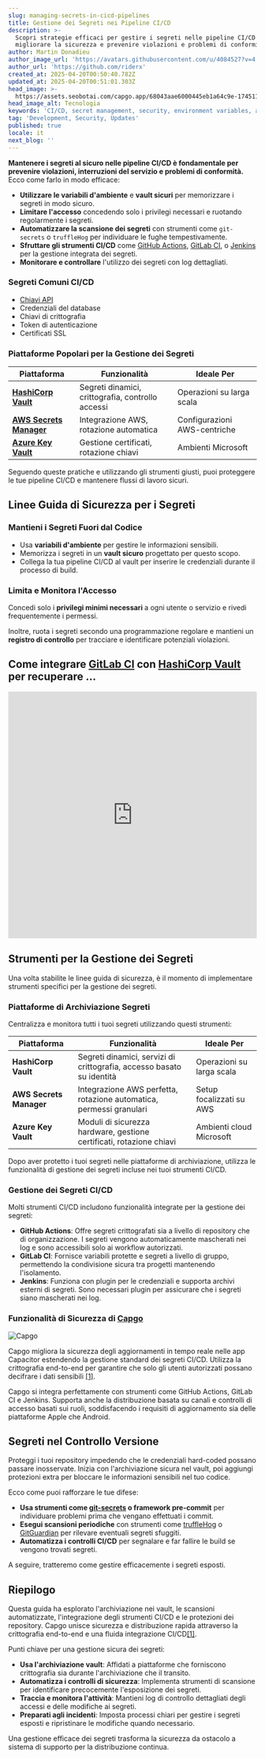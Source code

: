 ```yaml
---
slug: managing-secrets-in-cicd-pipelines
title: Gestione dei Segreti nei Pipeline CI/CD
description: >-
  Scopri strategie efficaci per gestire i segreti nelle pipeline CI/CD per
  migliorare la sicurezza e prevenire violazioni e problemi di conformità.
author: Martin Donadieu
author_image_url: 'https://avatars.githubusercontent.com/u/4084527?v=4'
author_url: 'https://github.com/riderx'
created_at: 2025-04-20T00:50:40.782Z
updated_at: 2025-04-20T00:51:01.303Z
head_image: >-
  https://assets.seobotai.com/capgo.app/68043aae6000445eb1a64c9e-1745110261303.jpg
head_image_alt: Tecnologia
keywords: 'CI/CD, secret management, security, environment variables, automated scanning'
tag: 'Development, Security, Updates'
published: true
locale: it
next_blog: ''
---
```

**Mantenere i segreti al sicuro nelle pipeline CI/CD è fondamentale per prevenire violazioni, interruzioni del servizio e problemi di conformità.** Ecco come farlo in modo efficace:

-   **Utilizzare le variabili d'ambiente** e **vault sicuri** per memorizzare i segreti in modo sicuro.
-   **Limitare l'accesso** concedendo solo i privilegi necessari e ruotando regolarmente i segreti.
-   **Automatizzare la scansione dei segreti** con strumenti come `git-secrets` o `truffleHog` per individuare le fughe tempestivamente.
-   **Sfruttare gli strumenti CI/CD** come [GitHub Actions](https://docs.github.com/actions), [GitLab CI](https://docs.gitlab.com/ee/ci/), o [Jenkins](https://www.jenkins.io/) per la gestione integrata dei segreti.
-   **Monitorare e controllare** l'utilizzo dei segreti con log dettagliati.

### Segreti Comuni CI/CD

-   [Chiavi API](https://capgo.app/docs/webapp/api-keys/)
-   Credenziali del database
-   Chiavi di crittografia
-   Token di autenticazione
-   Certificati SSL

### Piattaforme Popolari per la Gestione dei Segreti

| Piattaforma | Funzionalità | Ideale Per |
| --- | --- | --- |
| **[HashiCorp Vault](https://www.hashicorp.com/products/vault)** | Segreti dinamici, crittografia, controllo accessi | Operazioni su larga scala |
| **[AWS Secrets Manager](https://docs.aws.amazon.com/secretsmanager/)** | Integrazione AWS, rotazione automatica | Configurazioni AWS-centriche |
| **[Azure Key Vault](https://learn.microsoft.com/en-us/azure/key-vault/)** | Gestione certificati, rotazione chiavi | Ambienti Microsoft |

Seguendo queste pratiche e utilizzando gli strumenti giusti, puoi proteggere le tue pipeline CI/CD e mantenere flussi di lavoro sicuri.

## Linee Guida di Sicurezza per i Segreti

### Mantieni i Segreti Fuori dal Codice

-   Usa **variabili d'ambiente** per gestire le informazioni sensibili.
-   Memorizza i segreti in un **vault sicuro** progettato per questo scopo.
-   Collega la tua pipeline CI/CD al vault per inserire le credenziali durante il processo di build.

### Limita e Monitora l'Accesso

Concedi solo i **privilegi minimi necessari** a ogni utente o servizio e rivedi frequentemente i permessi.

Inoltre, ruota i segreti secondo una programmazione regolare e mantieni un **registro di controllo** per tracciare e identificare potenziali violazioni.

## Come integrare [GitLab CI](https://docs.gitlab.com/ee/ci/) con [HashiCorp Vault](https://www.hashicorp.com/products/vault) per recuperare ...

<iframe src="https://www.youtube.com/embed/NsPcl4rqy9A" aria-label="YouTube video player" frameborder="0" allow="accelerometer; autoplay; clipboard-write; encrypted-media; gyroscope; picture-in-picture; web-share" referrerpolicy="strict-origin-when-cross-origin" style="width: 100%; height: 500px;" allowfullscreen></iframe>

## Strumenti per la Gestione dei Segreti

Una volta stabilite le linee guida di sicurezza, è il momento di implementare strumenti specifici per la gestione dei segreti.

### Piattaforme di Archiviazione Segreti

Centralizza e monitora tutti i tuoi segreti utilizzando questi strumenti:

| Piattaforma | Funzionalità | Ideale Per |
| --- | --- | --- |
| **HashiCorp Vault** | Segreti dinamici, servizi di crittografia, accesso basato su identità | Operazioni su larga scala |
| **AWS Secrets Manager** | Integrazione AWS perfetta, rotazione automatica, permessi granulari | Setup focalizzati su AWS |
| **Azure Key Vault** | Moduli di sicurezza hardware, gestione certificati, rotazione chiavi | Ambienti cloud Microsoft |

Dopo aver protetto i tuoi segreti nelle piattaforme di archiviazione, utilizza le funzionalità di gestione dei segreti incluse nei tuoi strumenti CI/CD.

### Gestione dei Segreti CI/CD

Molti strumenti CI/CD includono funzionalità integrate per la gestione dei segreti:

-   **GitHub Actions**: Offre segreti crittografati sia a livello di repository che di organizzazione. I segreti vengono automaticamente mascherati nei log e sono accessibili solo ai workflow autorizzati.
-   **GitLab CI**: Fornisce variabili protette e segreti a livello di gruppo, permettendo la condivisione sicura tra progetti mantenendo l'isolamento.
-   **Jenkins**: Funziona con plugin per le credenziali e supporta archivi esterni di segreti. Sono necessari plugin per assicurare che i segreti siano mascherati nei log.

### Funzionalità di Sicurezza di [Capgo](https://capgo.app/)

![Capgo](https://assets.seobotai.com/capgo.app/68043aae6000445eb1a64c9e/37a0fc028bf1f414683e8dee42eedfb0.jpg)

Capgo migliora la sicurezza degli aggiornamenti in tempo reale nelle app Capacitor estendendo la gestione standard dei segreti CI/CD. Utilizza la crittografia end-to-end per garantire che solo gli utenti autorizzati possano decifrare i dati sensibili [\[1\]](https://capgo.app/).

Capgo si integra perfettamente con strumenti come GitHub Actions, GitLab CI e Jenkins. Supporta anche la distribuzione basata su canali e controlli di accesso basati sui ruoli, soddisfacendo i requisiti di aggiornamento sia delle piattaforme Apple che Android.

## Segreti nel Controllo Versione

Proteggi i tuoi repository impedendo che le credenziali hard-coded possano passare inosservate. Inizia con l'archiviazione sicura nel vault, poi aggiungi protezioni extra per bloccare le informazioni sensibili nel tuo codice.

Ecco come puoi rafforzare le tue difese:

-   **Usa strumenti come [git-secrets](https://github.com/awslabs/git-secrets) o framework pre-commit** per individuare problemi prima che vengano effettuati i commit.
-   **Esegui scansioni periodiche** con strumenti come [truffleHog](https://github.com/trufflesecurity/trufflehog) o [GitGuardian](https://www.gitguardian.com/) per rilevare eventuali segreti sfuggiti.
-   **Automatizza i controlli CI/CD** per segnalare e far fallire le build se vengono trovati segreti.

A seguire, tratteremo come gestire efficacemente i segreti esposti.

## Riepilogo

Questa guida ha esplorato l'archiviazione nei vault, le scansioni automatizzate, l'integrazione degli strumenti CI/CD e le protezioni dei repository. Capgo unisce sicurezza e distribuzione rapida attraverso la crittografia end-to-end e una fluida integrazione CI/CD[\[1\]](https://capgo.app/).

Punti chiave per una gestione sicura dei segreti:

-   **Usa l'archiviazione vault**: Affidati a piattaforme che forniscono crittografia sia durante l'archiviazione che il transito.
-   **Automatizza i controlli di sicurezza**: Implementa strumenti di scansione per identificare precocemente l'esposizione dei segreti.
-   **Traccia e monitora l'attività**: Mantieni log di controllo dettagliati degli accessi e delle modifiche ai segreti.
-   **Preparati agli incidenti**: Imposta processi chiari per gestire i segreti esposti e ripristinare le modifiche quando necessario.

Una gestione efficace dei segreti trasforma la sicurezza da ostacolo a sistema di supporto per la distribuzione continua.
